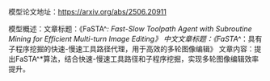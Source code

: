 模型论文地址：https://arxiv.org/abs/2506.20911

模型概述：文章标题：《FaSTA^*: Fast-Slow Toolpath Agent with Subroutine Mining for Efficient Multi-turn Image Editing》
中文文章标题：《FaSTA^*：具有子程序挖掘的快速-慢速工具路径代理，用于高效的多轮图像编辑》
文章内容：提出FaSTA^*算法，结合快速-慢速工具路径和子程序挖掘，实现多轮图像编辑效率提升。
